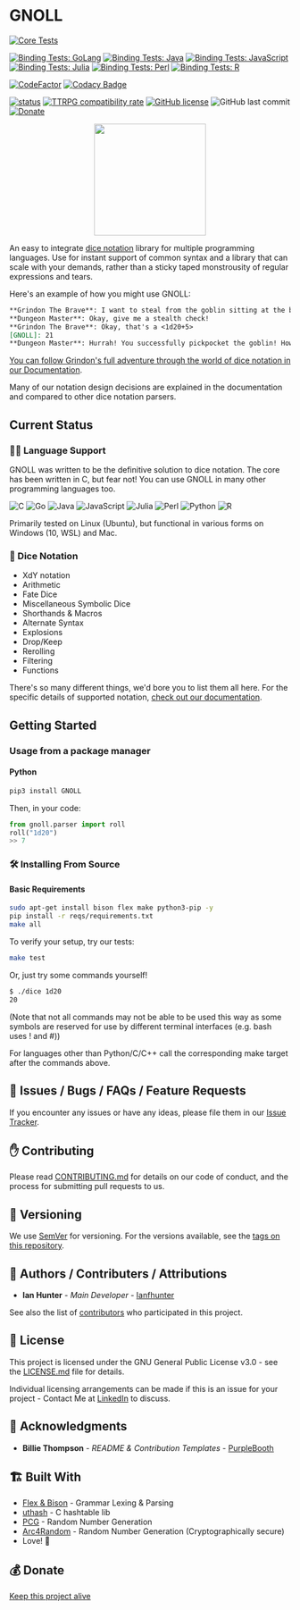 # GNOLL

[![Core Tests](https://github.com/ianfhunter/GNOLL/actions/workflows/test_core.yml/badge.svg)](https://github.com/ianfhunter/GNOLL/actions/workflows/test_core.yml)

[![Binding Tests: GoLang](https://github.com/ianfhunter/GNOLL/actions/workflows/test_binding_go.yml/badge.svg)](https://github.com/ianfhunter/GNOLL/actions/workflows/test_binding_go.yml)
[![Binding Tests: Java](https://github.com/ianfhunter/GNOLL/actions/workflows/test_binding_java.yml/badge.svg)](https://github.com/ianfhunter/GNOLL/actions/workflows/test_binding_java.yml)
[![Binding Tests: JavaScript](https://github.com/ianfhunter/GNOLL/actions/workflows/test_binding_javascript.yml/badge.svg)](https://github.com/ianfhunter/GNOLL/actions/workflows/test_binding_javascript.yml)
[![Binding Tests: Julia](https://github.com/ianfhunter/GNOLL/actions/workflows/test_binding_julia.yml/badge.svg)](https://github.com/ianfhunter/GNOLL/actions/workflows/test_binding_julia.yml)
[![Binding Tests: Perl](https://github.com/ianfhunter/GNOLL/actions/workflows/test_binding_perl.yml/badge.svg)](https://github.com/ianfhunter/GNOLL/actions/workflows/test_binding_perl.yml)
[![Binding Tests: R](https://github.com/ianfhunter/GNOLL/actions/workflows/test_binding_R.yml/badge.svg)](https://github.com/ianfhunter/GNOLL/actions/workflows/test_binding_R.yml)

[![CodeFactor](https://www.codefactor.io/repository/github/ianfhunter/gnoll/badge)](https://www.codefactor.io/repository/github/ianfhunter/gnoll)
[![Codacy Badge](https://app.codacy.com/project/badge/Grade/90add1388135474a928b715ddbb071b4)](https://www.codacy.com/gh/ianfhunter/GNOLL/dashboard?utm_source=github.com&amp;utm_medium=referral&amp;utm_content=ianfhunter/GNOLL&amp;utm_campaign=Badge_Grade)

[![status](https://joss.theoj.org/papers/c704c5148e622d32403948320c5e96a1/status.svg)](https://joss.theoj.org/papers/c704c5148e622d32403948320c5e96a1)
[![TTRPG compatibility rate](https://img.shields.io/badge/Popular%20TTRPG%20compatibility-96.875%25-green)](https://img.shields.io/badge/Popular%20TTRPG%20compatibility-96.875%25-green)
[![GitHub license](https://img.shields.io/github/license/ianfhunter/GNOLL.svg)](https://github.com/ianfhunter/GNOLL/blob/master/LICENSE)
![GitHub last commit](https://img.shields.io/github/last-commit/ianfhunter/GNOLL.svg)  [![Donate](https://img.shields.io/badge/Donate-Paypal-yellow.svg)](https://paypal.me/ianfhunter)

<p align="center">
 <img src="https://raw.githubusercontent.com/ianfhunter/GNOLL/main/media/gnoll.png" height="200">
</p>

An easy to integrate [dice notation](https://en.wikipedia.org/wiki/Dice_notation) library for multiple programming languages.
Use for instant support of common syntax and a library that can scale with your demands, rather than a sticky taped monstrousity of regular expressions and tears.

Here's an example of how you might use GNOLL:
```markdown
**Grindon The Brave**: I want to steal from the goblin sitting at the bar.
**Dungeon Master**: Okay, give me a stealth check!
**Grindon The Brave**: Okay, that's a <1d20+5>
[GNOLL]: 21
**Dungeon Master**: Hurrah! You successfully pickpocket the goblin! However, all he had in there were some crummy dice...
```

[You can follow Grindon's full adventure through the world of dice notation in our Documentation](https://www.ianhunter.ie/GNOLL).

Many of our notation design decisions are explained in the documentation and compared to other dice notation parsers.

## Current Status
### 🧑‍💻 Language Support

GNOLL was written to be the definitive solution to dice notation. The core has been written in C, but fear not! You can use GNOLL in many other programming languages too.

![C](https://img.shields.io/badge/c-%2300599C.svg?style=for-the-badge&logo=c&logoColor=white)
![Go](https://img.shields.io/badge/go-%2300ADD8.svg?style=for-the-badge&logo=go&logoColor=white)
![Java](https://img.shields.io/badge/java-%23ED8B00.svg?style=for-the-badge&logo=java&logoColor=white)
![JavaScript](https://img.shields.io/badge/javascript-%23323330.svg?style=for-the-badge&logo=javascript&logoColor=%23F7DF1E)
![Julia](https://img.shields.io/badge/-Julia-9558B2?style=for-the-badge&logo=julia&logoColor=white)
![Perl](https://img.shields.io/badge/perl-%2339457E.svg?style=for-the-badge&logo=perl&logoColor=white)
![Python](https://img.shields.io/badge/python-3670A0?style=for-the-badge&logo=python&logoColor=ffdd54)
![R](https://img.shields.io/badge/r-%23276DC3.svg?style=for-the-badge&logo=r&logoColor=white)

Primarily tested on Linux (Ubuntu), but functional in various forms on Windows (10, WSL) and Mac.

### 🎲 Dice Notation
- XdY notation
- Arithmetic
- Fate Dice
- Miscellaneous Symbolic Dice
- Shorthands & Macros
- Alternate Syntax
- Explosions
- Drop/Keep
- Rerolling
- Filtering
- Functions

There's so many different things, we'd bore you to list them all here. For the specific details of supported notation, [check out our documentation](https://www.ianhunter.ie/GNOLL).

## Getting Started
### Usage from a package manager
#### Python
```bash
pip3 install GNOLL
```

Then, in your code:
```python
from gnoll.parser import roll
roll("1d20")
>> 7
```

### 🛠️ Installing From Source
#### Basic Requirements
```bash
sudo apt-get install bison flex make python3-pip -y
pip install -r reqs/requirements.txt
make all
```

To verify your setup, try our tests:
```bash
make test
```
Or, just try some commands yourself!

```bash
$ ./dice 1d20
20
```
(Note that not all commands may not be able to be used this way as some symbols are reserved for use by different terminal interfaces (e.g. bash uses ! and #))

For languages other than Python/C/C++ call the corresponding make target after the commands above.

## 🐛 Issues / Bugs / FAQs / Feature Requests

If you encounter any issues or have any ideas, please file them in our [Issue Tracker](https://github.com/ianfhunter/GNOLL/issues).

## ✋ Contributing

Please read [CONTRIBUTING.md](CONTRIBUTING.md) for details on our code of conduct, and the process for submitting pull requests to us.

## 🔢 Versioning

We use [SemVer](http://semver.org/) for versioning. For the versions available, see the [tags on this repository](https://github.com/ianfhunter/gnoll/tags).

## 🤹 Authors / Contributers / Attributions

  - **Ian Hunter** - *Main Developer* - [Ianfhunter](https://github.com/ianfhunter/)

See also the list of [contributors](https://github.com/ianfhunter/gnoll/contributors) who participated in this project.

## 📃 License

This project is licensed under the GNU General Public License v3.0 - see the [LICENSE.md](LICENSE.md) file for details.

Individual licensing arrangements can be made if this is an issue for your project - Contact Me at [LinkedIn](https://www.linkedin.com/in/ianfhunter) to discuss.

## 👏 Acknowledgments

  - **Billie Thompson** - *README & Contribution Templates* - [PurpleBooth](https://github.com/PurpleBooth)

## 🏗️ Built With

  - [Flex & Bison](https://aquamentus.com/flex_bison.html) - Grammar Lexing & Parsing
  - [uthash](https://troydhanson.github.io/uthash/userguide.html) - C hashtable lib
  - [PCG](https://www.pcg-random.org/) - Random Number Generation
  - [Arc4Random](https://www.freebsd.org/cgi/man.cgi?query=arc4random) - Random Number Generation (Cryptographically secure)
  - Love! 💖

## 💰 Donate

[Keep this project alive](https://ko-fi.com/ianfhunter)
